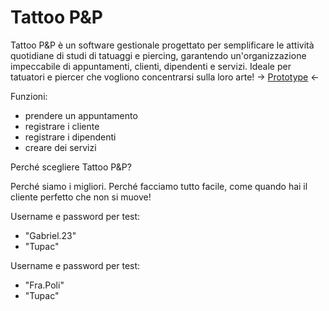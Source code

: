 # Tattoo P&P

Tattoo P&P è un software gestionale progettato per semplificare le attività quotidiane di studi di tatuaggi e piercing, garantendo un'organizzazione impeccabile di appuntamenti, clienti, dipendenti e servizi. Ideale per tatuatori e piercer che vogliono concentrarsi sulla loro arte!
-> [Prototype](https://www.figma.com/file/hxejHJMfXeGXO0b9sOTse9/UID---TattooP&P?type=design&node-id=0%3A1&t=wlUBAmXDjeJvOWdc-1) <-

Funzioni: 
  - prendere un appuntamento
  - registrare i cliente
  - registrare i dipendenti
  - creare dei servizi

Perché scegliere Tattoo P&P?

Perché siamo i migliori.
Perché facciamo tutto facile, come quando hai il cliente perfetto che non si muove!

Username e password per test:
  - "Gabriel.23"
  - "Tupac"

Username e password per test:
- "Fra.Poli"
- "Tupac"




